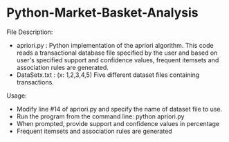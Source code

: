 # Python-Market-Basket-Analysis

File Description:
- apriori.py : Python implementation of the apriori algorithm. This code reads a transactional database file specified by the user and based on user's specified support and confidence values, frequent itemsets and association rules are generated.
- DataSetx.txt : (x: 1,2,3,4,5) Five different dataset files containing transactions.

Usage:
- Modify line #14 of apriori.py and specify the name of dataset file to use.
- Run the program from the command line: python apriori.py
- When prompted, provide support and confidence values in percentage
- Frequent itemsets and association rules are generated
